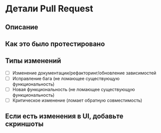 # Детали Pull Request

<!--- Предоставьте общее описание ваших изменений в заголовке выше -->

## Описание

<!--- Опишите изменения -->

## Как это было протестировано

<!--- Подробно опишите, как вы тестировали изменения -->
<!--- Укажите окружение для тестирования и какие тесты проводили -->
<!--- Проверьте влияние изменений на другие части кода -->

## Типы изменений

<!--- Какие типы изменений вносит ваш код? Отметьте галочкой подходящие: -->

- [ ] Изменение документации/рефакторинг/обновление зависимостей
- [ ] Исправление бага (не ломающее существующую функциональность)
- [ ] Новая функциональность (не ломающее существующую функциональность)
- [ ] Критическое изменение (ломает обратную совместимость)

## Если есть изменения в UI, добавьте скриншоты

<!--- Добавьте UI который был добавлен или изменен -->
